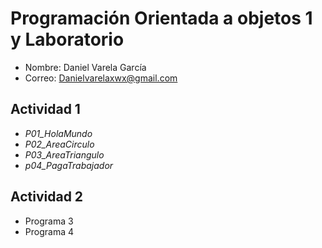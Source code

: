 # Programación Orientada a objetos 1 y Laboratorio
- Nombre: Daniel Varela García
- Correo: Danielvarelaxwx@gmail.com
## Actividad 1
- _P01_HolaMundo_
- _P02_AreaCirculo_
- _P03_AreaTriangulo_
- _p04_PagaTrabajador_
## Actividad 2
- Programa 3
- Programa 4
